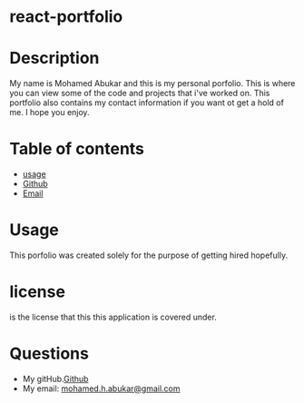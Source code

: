 # react-portfolio
# Description
My name is Mohamed Abukar and this is my personal porfolio. This is where you can view some of the code and projects that i've worked on. This portfolio also contains my contact information if you want ot get a hold of me. I hope you enjoy.
# Table of contents 
* [usage](#usage)
* [Github](#github)
* [Email](#email)

# Usage
This porfolio was created solely for the purpose of getting hired hopefully.
# license
 is the license that this this application is covered under.
# Questions
* My gitHub.[Github](https://github.com/mohamedabukar)
* My email: mohamed.h.abukar@gmail.com